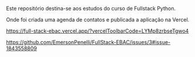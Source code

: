 Este repositório destina-se aos estudos do curso de Fullstack Python.

Onde foi criada uma agenda de contatos e publicada a aplicação na Vercel.

https://full-stack-ebac.vercel.app/?vercelToolbarCode=LYMp8zrbseTgwo4


https://github.com/EmersonPenelli/FullStack-EBAC/issues/3#issue-1843558809
